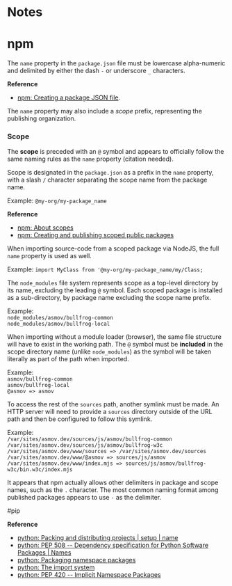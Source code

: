 # Notes

# npm
The `name` property in the `package.json` file must be lowercase alpha-numeric
and delimited by either the dash `-` or underscore `_` characters.

__Reference__
* [npm: Creating a package JSON file](https://docs.npmjs.com/creating-a-package-json-file).

The `name` property may also include a *scope* prefix, representing the
publishing organization.

### Scope
The **scope** is preceded with an `@` symbol and appears to officially follow
the same naming rules as the `name` property (citation needed).

Scope is designated in the `package.json` as a prefix in the `name`
property, with a slash `/` character separating the scope name from the
package name. 

Example: `@my-org/my-package_name`

__Reference__
* [npm: About scopes](https://docs.npmjs.com/about-scopes)
* [npm: Creating and publishing scoped public packages](https://docs.npmjs.com/creating-and-publishing-scoped-public-packages)

When importing source-code from a scoped package via NodeJS, the full `name`
property is used as well. 

Example: `import MyClass from '@my-org/my-package_name/my/Class;`

The `node_modules` file system represents scope as a top-level directory by
its name, excluding the leading `@` symbol. Each scoped package is
installed as a sub-directory, by package name excluding the scope name prefix.

Example:  
`node_modules/asmov/bullfrog-common`  
`node_modules/asmov/bullfrog-local`

When importing without a module loader (browser), the same file
structure will have to exist in the working path. The `@` symbol
must be **included** in the scope directory name (unlike `node_modules`)
as the symbol will be taken literally as part of the path when imported.

Example:  
`asmov/bullfrog-common`  
`asmov/bullfrog-local`  
`@asmov => asmov`

To access the rest of the `sources` path, another symlink must be made.
An HTTP server will need to provide a `sources` directory outside of the URL
path and then be configured to follow this symlink.

Example:  
`/var/sites/asmov.dev/sources/js/asmov/bullfrog-common`  
`/var/sites/asmov.dev/sources/js/asmov/bullfrog-w3c`  
`/var/sites/asmov.dev/www/sources => /var/sites/asmov.dev/sources`  
`/var/sites/asmov.dev/www/@asmov => sources/js/asmov`  
`/var/sites/asmov.dev/www/index.mjs => sources/js/asmov/bullfrog-w3c/bin.w3c/index.mjs`

It appears that npm actually allows other delimiters in package and scope
names, such as the `.` character. The most common naming format among published
packages appears to use `-` as the delimiter.

#pip

__Reference__
* [python: Packing and distributing projects | setup | name](https://packaging.python.org/guides/distributing-packages-using-setuptools/#setup-name)
* [python: PEP 508 -- Dependency specification for Python Software Packages | Names](https://www.python.org/dev/peps/pep-0508/#names)
* [python: Packaging namespace packages](https://packaging.python.org/guides/packaging-namespace-packages)
* [python: The import system](https://docs.python.org/3/reference/import.html)
* [python: PEP 420 -- Implicit Namespace Packages](https://www.python.org/dev/peps/pep-0420)